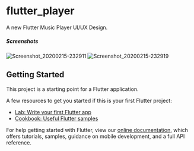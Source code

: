 # flutter_player

A new Flutter Music Player UI/UX Design.


##### Screenshots
![Screenshot_20200215-232911](https://user-images.githubusercontent.com/37204706/74592967-83f79980-504c-11ea-8a96-ba3d559f7a41.jpg)
![Screenshot_20200215-232919](https://user-images.githubusercontent.com/37204706/74592968-86f28a00-504c-11ea-8a2d-14a40fca4a7d.jpg)


## Getting Started

This project is a starting point for a Flutter application.

A few resources to get you started if this is your first Flutter project:

- [Lab: Write your first Flutter app](https://flutter.dev/docs/get-started/codelab)
- [Cookbook: Useful Flutter samples](https://flutter.dev/docs/cookbook)

For help getting started with Flutter, view our
[online documentation](https://flutter.dev/docs), which offers tutorials,
samples, guidance on mobile development, and a full API reference.

